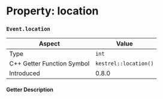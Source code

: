 
# Property: location
### `Event.location`

| Aspect | Value |
| --- | --- |
| Type | `int` |
| C++ Getter Function Symbol | `kestrel::location()` |
| Introduced | 0.8.0 |

#### Getter Description

